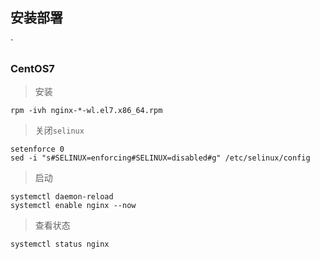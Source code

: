 ## 安装部署
`
### CentOS7

> 安装

```shell
rpm -ivh nginx-*-wl.el7.x86_64.rpm
```

> 关闭`selinux`

```shell
setenforce 0
sed -i "s#SELINUX=enforcing#SELINUX=disabled#g" /etc/selinux/config
```

> 启动

```shell
systemctl daemon-reload
systemctl enable nginx --now
```

> 查看状态

```shell
systemctl status nginx
```
